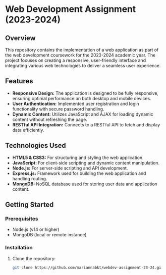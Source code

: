 # Web Development Assignment (2023-2024)

## Overview
This repository contains the implementation of a web application as part of the web development coursework for the 2023-2024 academic year. The project focuses on creating a responsive, user-friendly interface and integrating various web technologies to deliver a seamless user experience.

## Features
- **Responsive Design:** The application is designed to be fully responsive, ensuring optimal performance on both desktop and mobile devices.
- **User Authentication:** Implemented user registration and login functionality with secure password handling.
- **Dynamic Content:** Utilizes JavaScript and AJAX for loading dynamic content without refreshing the page.
- **RESTful API Integration:** Connects to a RESTful API to fetch and display data efficiently.

## Technologies Used
- **HTML5 & CSS3:** For structuring and styling the web application.
- **JavaScript:** For client-side scripting and dynamic content manipulation.
- **Node.js:** For server-side scripting and API development.
- **Express.js:** Framework used for building the web application and handling routing.
- **MongoDB:** NoSQL database used for storing user data and application content.

## Getting Started

### Prerequisites
- Node.js (v14 or higher)
- MongoDB (local or remote instance)

### Installation
1. Clone the repository:
   ```bash
   git clone https://github.com/mariannabkt/webdev-assignment-23-24.git
